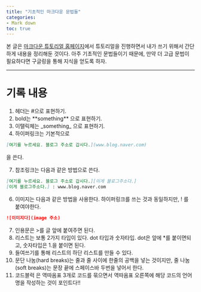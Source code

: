 ```yaml
---
title: "기초적인 마크다운 문법들"
categories: 
- Mark down
toc: true
---
```


본 글은 [마크다운 튜토리얼 홈페이지](https://www.markdowntutorial.com/)에서
튜토리얼을 진행하면서 내가 쓰기 위해서 간단하게 내용을 정리해둔 것이다. 
아주 기초적인 문법들이기 때문에, 만약 더 고급 문법이 필요하다면 구글링을 통해 지식을 얻도록 하자.

---

# 기록 내용

1. 헤더는 #으로 표현하기. 
2. bold는 \*\*something\*\* 으로 표현하기.
3. 이탤릭체는 \_something\_ 으로 표현하기.
4. 하이퍼링크는 기본적으로 
```markdown 
[여기를 누르세요. 블로그 주소로 갑시다.](www.blog.naver.com)
```
을 쓴다.

7. 참조링크는 다음과 같은 방법으로 쓴다.
 ```markdown
[여기를 누르세요. 블로그 주소로 갑시다.][이게 블로그주소다.]
[이게 블로그주소다.] : www.blog.naver.com
```

6. 이미지는 다음과 같은 방법을 사용한다. 하이퍼링크를 쓰는 것과 동일하지만, ! 를 붙여야한다.
 ```markdown
![이미지다](image 주소)
```
7. 인용문은 >를 글 앞에 붙여주면 된다.
8. 리스트는 보통 2가지 타입이 있다. dot 타입과 숫자타입. dot은 앞에 *를 붙이면되고, 숫자타입은 1.을 붙이면 된다.
9. 들여쓰기를 통해 리스트의 하단 리스트를 만들 수 있다.
10. 문단 나눔(hard breaks)는 줄과 줄 사이에 한줄의 공백을 넣는 것이지만, 줄 나눔(soft breaks)는 문장 끝에 스페이스바 두번을 넣어서 한다.
11. 코드블럭 은 역따옴표 3개로 코드를 묶으면서 역따옴표 오른쪽에 해당 코드의 언어명을 작성하는 것이 포인트다!!
